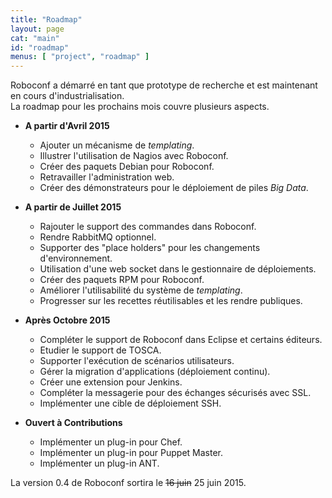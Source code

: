 ```yaml
---
title: "Roadmap"
layout: page
cat: "main"
id: "roadmap"
menus: [ "project", "roadmap" ]
---
```


Roboconf a démarré en tant que prototype de recherche et est maintenant en cours d'industrialisation.  
La roadmap pour les prochains mois couvre plusieurs aspects.


* **A partir d'Avril 2015**

	* Ajouter un mécanisme de <i>templating</i>.	&nbsp; <span class="glyphicon glyphicon-ok"></span>
	* Illustrer l'utilisation de Nagios avec Roboconf.	&nbsp; <span class="glyphicon glyphicon-ok"></span>
	* Créer des paquets Debian pour Roboconf.	&nbsp; <span class="glyphicon glyphicon-ok"></span>
	* Retravailler l'administration web.	&nbsp; <span class="glyphicon glyphicon-ok"></span>
	* Créer des démonstrateurs pour le déploiement de piles <i>Big Data</i>.	&nbsp; <span class="glyphicon glyphicon-time"></span>

* **A partir de Juillet 2015**

	* Rajouter le support des commandes dans Roboconf.
	* Rendre RabbitMQ optionnel.
	* Supporter des "place holders" pour les changements d'environnement.
	* Utilisation d'une web socket dans le gestionnaire de déploiements.
	* Créer des paquets RPM pour Roboconf.
	* Améliorer l'utilisabilité du système de <i>templating</i>.
	* Progresser sur les recettes réutilisables et les rendre publiques.

* **Après Octobre 2015**

	* Compléter le support de Roboconf dans Eclipse et certains éditeurs.
	* Etudier le support de TOSCA.
	* Supporter l'exécution de scénarios utilisateurs.
	* Gérer la migration d'applications (déploiement continu).
	* Créer une extension pour Jenkins.
	* Compléter la messagerie pour des échanges sécurisés avec SSL.
	* Implémenter une cible de déploiement SSH.

* **Ouvert à Contributions**

    * Implémenter un plug-in pour Chef.
    * Implémenter un plug-in pour Puppet Master.
    * Implémenter un plug-in ANT.

La version 0.4 de Roboconf sortira le <strike>16 juin</strike> 25 juin 2015.
